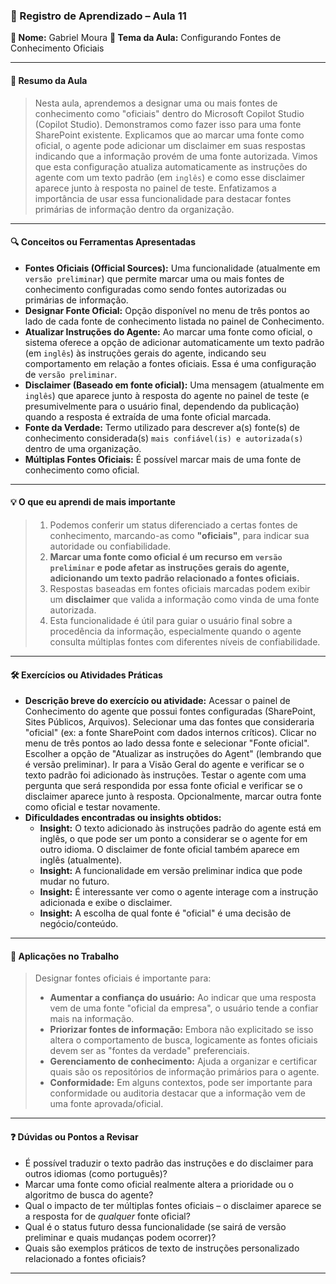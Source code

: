 ### 📘 Registro de Aprendizado – Aula 11

**👤 Nome:** Gabriel Moura
**🎯 Tema da Aula:** Configurando Fontes de Conhecimento Oficiais

---

#### 📝 Resumo da Aula
> Nesta aula, aprendemos a designar uma ou mais fontes de conhecimento como "oficiais" dentro do Microsoft Copilot Studio (Copilot Studio). Demonstramos como fazer isso para uma fonte SharePoint existente. Explicamos que ao marcar uma fonte como oficial, o agente pode adicionar um disclaimer em suas respostas indicando que a informação provém de uma fonte autorizada. Vimos que esta configuração atualiza automaticamente as instruções do agente com um texto padrão (em `inglês`) e como esse disclaimer aparece junto à resposta no painel de teste. Enfatizamos a importância de usar essa funcionalidade para destacar fontes primárias de informação dentro da organização.

---

#### 🔍 Conceitos ou Ferramentas Apresentadas
- **Fontes Oficiais (Official Sources):** Uma funcionalidade (atualmente em `versão preliminar`) que permite marcar uma ou mais fontes de conhecimento configuradas como sendo fontes autorizadas ou primárias de informação.
- **Designar Fonte Oficial:** Opção disponível no menu de três pontos ao lado de cada fonte de conhecimento listada no painel de Conhecimento.
- **Atualizar Instruções do Agente:** Ao marcar uma fonte como oficial, o sistema oferece a opção de adicionar automaticamente um texto padrão (em `inglês`) às instruções gerais do agente, indicando seu comportamento em relação a fontes oficiais. Essa é uma configuração de `versão preliminar`.
- **Disclaimer (Baseado em fonte oficial):** Uma mensagem (atualmente em `inglês`) que aparece junto à resposta do agente no painel de teste (e presumivelmente para o usuário final, dependendo da publicação) quando a resposta é extraída de uma fonte oficial marcada.
- **Fonte da Verdade:** Termo utilizado para descrever a(s) fonte(s) de conhecimento considerada(s) `mais confiável(is) e autorizada(s)` dentro de uma organização.
- **Múltiplas Fontes Oficiais:** É possível marcar mais de uma fonte de conhecimento como oficial.

---

#### 💡 O que eu aprendi de mais importante
> 1.  Podemos conferir um status diferenciado a certas fontes de conhecimento, marcando-as como **"oficiais"**, para indicar sua autoridade ou confiabilidade.
> 2.  **Marcar uma fonte como oficial é um recurso em `versão preliminar` e pode afetar as instruções gerais do agente, adicionando um texto padrão relacionado a fontes oficiais.**
> 3.  Respostas baseadas em fontes oficiais marcadas podem exibir um **disclaimer** que valida a informação como vinda de uma fonte autorizada.
> 4.  Esta funcionalidade é útil para guiar o usuário final sobre a procedência da informação, especialmente quando o agente consulta múltiplas fontes com diferentes níveis de confiabilidade.

---

#### 🛠 Exercícios ou Atividades Práticas
- **Descrição breve do exercício ou atividade:** Acessar o painel de Conhecimento do agente que possui fontes configuradas (SharePoint, Sites Públicos, Arquivos). Selecionar uma das fontes que consideraria "oficial" (ex: a fonte SharePoint com dados internos críticos). Clicar no menu de três pontos ao lado dessa fonte e selecionar "Fonte oficial". Escolher a opção de "Atualizar as instruções do Agent" (lembrando que é versão preliminar). Ir para a Visão Geral do agente e verificar se o texto padrão foi adicionado às instruções. Testar o agente com uma pergunta que será respondida por essa fonte oficial e verificar se o disclaimer aparece junto à resposta. Opcionalmente, marcar outra fonte como oficial e testar novamente.
- **Dificuldades encontradas ou insights obtidos:**
    - **Insight:** O texto adicionado às instruções padrão do agente está em inglês, o que pode ser um ponto a considerar se o agente for em outro idioma. O disclaimer de fonte oficial também aparece em inglês (atualmente).
    - **Insight:** A funcionalidade em versão preliminar indica que pode mudar no futuro.
    - **Insight:** É interessante ver como o agente interage com a instrução adicionada e exibe o disclaimer.
    - **Insight:** A escolha de qual fonte é "oficial" é uma decisão de negócio/conteúdo.

---

#### 📌 Aplicações no Trabalho
> Designar fontes oficiais é importante para:
> - **Aumentar a confiança do usuário:** Ao indicar que uma resposta vem de uma fonte "oficial da empresa", o usuário tende a confiar mais na informação.
> - **Priorizar fontes de informação:** Embora não explicitado se isso altera o comportamento de busca, logicamente as fontes oficiais devem ser as "fontes da verdade" preferenciais.
> - **Gerenciamento de conhecimento:** Ajuda a organizar e certificar quais são os repositórios de informação primários para o agente.
> - **Conformidade:** Em alguns contextos, pode ser importante para conformidade ou auditoria destacar que a informação vem de uma fonte aprovada/oficial.

---

#### ❓ Dúvidas ou Pontos a Revisar
- É possível traduzir o texto padrão das instruções e do disclaimer para outros idiomas (como português)?
- Marcar uma fonte como oficial realmente altera a prioridade ou o algoritmo de busca do agente?
- Qual o impacto de ter múltiplas fontes oficiais – o disclaimer aparece se a resposta for de *qualquer* fonte oficial?
- Qual é o status futuro dessa funcionalidade (se sairá de versão preliminar e quais mudanças podem ocorrer)?
- Quais são exemplos práticos de texto de instruções personalizado relacionado a fontes oficiais?
---